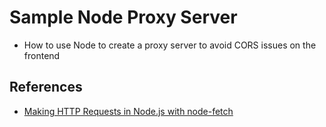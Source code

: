


# Sample Node Proxy Server

- How to use Node to create a proxy server to avoid CORS issues on the frontend





## References

- [Making HTTP Requests in Node.js with node-fetch](https://stackabuse.com/making-http-requests-in-node-js-with-node-fetch/)
